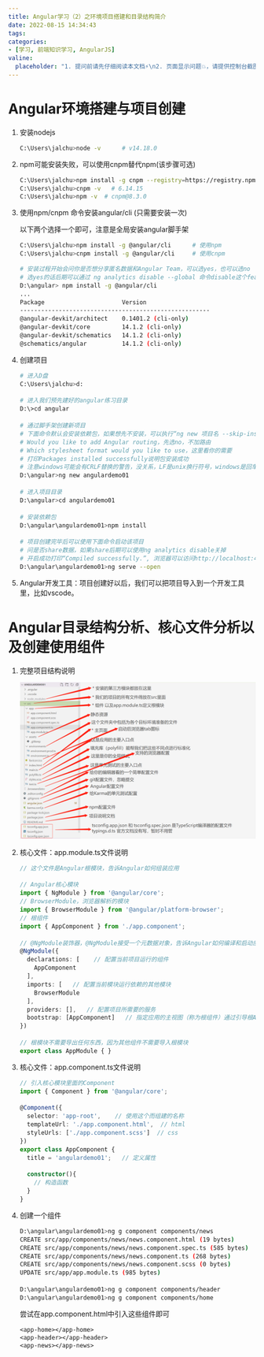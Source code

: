 ```yaml
---
title: Angular学习（2）之环境项目搭建和目录结构简介
date: 2022-08-15 14:34:43
tags:
categories:
- [学习, 前端知识学习, AngularJS]
valine:
  placeholder: "1. 提问前请先仔细阅读本文档⚡\n2. 页面显示问题💥，请提供控制台截图📸或者您的测试网址\n3. 其他任何报错💣，请提供详细描述和截图📸，祝食用愉快💪"
---
```


# Angular环境搭建与项目创建

1. 安装nodejs

   ```bash
   C:\Users\jalchu>node -v      # v14.18.0
   ```

2. npm可能安装失败，可以使用cnpm替代npm(该步骤可选)

   ```bash
   C:\Users\jalchu>npm install -g cnpm --registry=https://registry.npm.taobao.org
   C:\Users\jalchu>cnpm -v   # 6.14.15
   C:\Users\jalchu>npm -v  # cnpm@8.3.0
   ```

3. 使用npm/cnpm 命令安装angular/cli (只需要安装一次)

   以下两个选择一个即可，注意是全局安装angular脚手架

   ```bash
   C:\Users\jalchu>npm install -g @angular/cli      # 使用npm
   C:\Users\jalchu>cnpm install -g @angular/cli     # 使用cnpm
   ```

   ```bash
   # 安装过程开始会问你是否想分享匿名数据和Angular Team，可以选yes，也可以选no
   # 选yes的话后期可以通过 ng analytics disable --global 命令disable这个feature
   D:\angular> npm install -g @angular/cli
   ...
   Package                      Version
   ------------------------------------------------------
   @angular-devkit/architect    0.1401.2 (cli-only)
   @angular-devkit/core         14.1.2 (cli-only)
   @angular-devkit/schematics   14.1.2 (cli-only)
   @schematics/angular          14.1.2 (cli-only)
   ```

4. 创建项目

    ```bash
    # 进入D盘
    C:\Users\jalchu>d:

    # 进入我们预先建好的angular练习目录
    D:\>cd angular

    # 通过脚手架创建新项目
    # 下面命令默认会安装依赖包，如果想先不安装，可以执行“ng new 项目名 --skip-install”
    # Would you like to add Angular routing，先选no，不加路由
    # Which stylesheet format would you like to use，这里看你的需要
    # 打印Packages installed successfully说明包安装成功
    # 注意windows可能会有CRLF替换的警告，没关系，LF是unix换行符号，windows是回车+换行，所以是CR+LF=CRLF
    D:\angular>ng new angulardemo01

    # 进入项目目录
    D:\angular>cd angulardemo01

    # 安装依赖包
    D:\angular\angulardemo01>npm install      

    # 项目创建完毕后可以使用下面命令启动该项目
    # 问是否share数据，如果share后期可以使用ng analytics disable关掉
    # 开启成功打印“Compiled successfully.”, 浏览器可以访问http://localhost:4200/
    D:\angular\angulardemo01>ng serve --open
    ```

5. Angular开发工具：项目创建好以后，我们可以把项目导入到一个开发工具里，比如vscode。

# Angular目录结构分析、核心文件分析以及创建使用组件

1. 完整项目结构说明

   ![目录结构分析](../../../../images/augular02.jpg)

2. 核心文件：app.module.ts文件说明

    ```ts app.module.ts文件说明
    // 这个文件是Angular根模块，告诉Angular如何组装应用

    // Angular核心模块
    import { NgModule } from '@angular/core';
    // BrowserModule，浏览器解析的模块
    import { BrowserModule } from '@angular/platform-browser';
    // 根组件
    import { AppComponent } from './app.component';

    // @NgModule装饰器，@NgModule接受一个元数据对象，告诉Angular如何编译和启动应用
    @NgModule({
      declarations: [    // 配置当前项目运行的组件
        AppComponent
      ],
      imports: [   // 配置当前模块运行依赖的其他模块
        BrowserModule
      ],
      providers: [],   // 配置项目所需要的服务
      bootstrap: [AppComponent]   // 指定应用的主视图（称为根组件）通过引导根AppModule来启动应用，这里一般写的是根组件
    })

    // 根模块不需要导出任何东西，因为其他组件不需要导入根模块
    export class AppModule { }
    ```

3. 核心文件：app.component.ts文件说明

    ```ts app.component.ts文件说明
    // 引入核心模块里面的Component
    import { Component } from '@angular/core';

    @Component({
      selector: 'app-root',    // 使用这个而组建的名称
      templateUrl: './app.component.html',  // html
      styleUrls: ['./app.component.scss']  // css
    })
    export class AppComponent {
      title = 'angulardemo01';   // 定义属性

      constructor(){
        // 构造函数
      }
    }
    ```

4. 创建一个组件

    ```bash
    D:\angular\angulardemo01>ng g component components/news
    CREATE src/app/components/news/news.component.html (19 bytes)
    CREATE src/app/components/news/news.component.spec.ts (585 bytes)
    CREATE src/app/components/news/news.component.ts (268 bytes)
    CREATE src/app/components/news/news.component.scss (0 bytes)
    UPDATE src/app/app.module.ts (985 bytes)

    D:\angular\angulardemo01>ng g component components/header
    D:\angular\angulardemo01>ng g component components/home
    ```

   尝试在app.component.html中引入这些组件即可

    ```
    <app-home></app-home>
    <app-header></app-header>
    <app-news></app-news>
    ```


